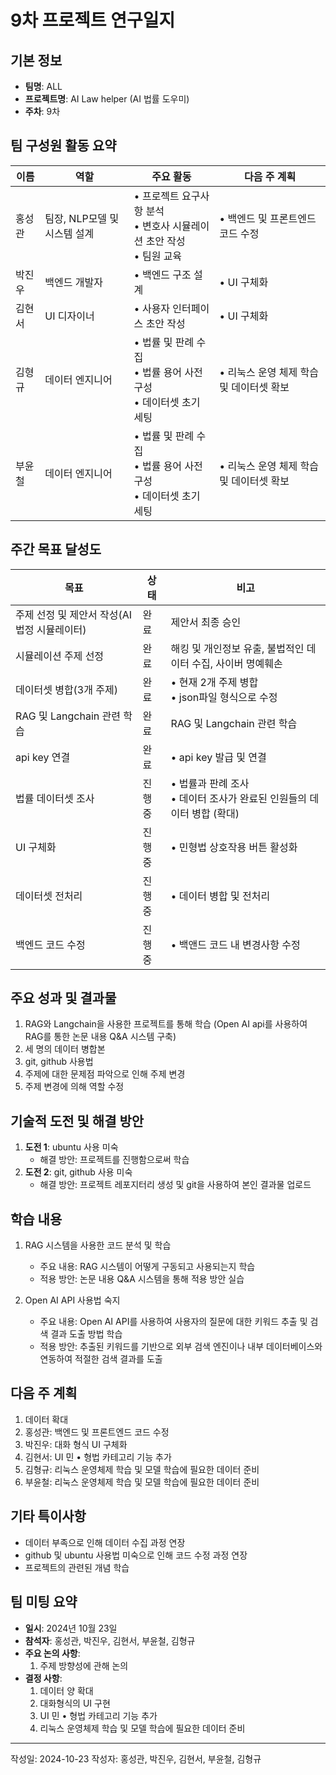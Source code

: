 # 9차 프로젝트 연구일지

## 기본 정보

- **팀명**: ALL
- **프로젝트명**: AI Law helper (AI 법률 도우미)
- **주차**: 9차

## 팀 구성원 활동 요약

| 이름   | 역할                         | 주요 활동                                                                           | 다음 주 계획                                                     |
| ------ | ---------------------------- | ----------------------------------------------------------------------------------- | ---------------------------------------------------------------- |
| 홍성관 | 팀장, NLP모델 및 시스템 설계 | • 프로젝트 요구사항 분석 <br> • 변호사 시뮬레이션 초안 작성 <br> • 팀원 교육 | • 백엔드 및 프론트엔드 코드 수정    |
| 박진우 | 백엔드 개발자               | • 백엔드 구조 설계 <br>                                                          | • UI 구체화                         |
| 김현서 | UI 디자이너                 | • 사용자 인터페이스 초안 작성 <br>                                               | • UI 구체화                                   |
| 김형규 | 데이터 엔지니어             | • 법률 및 판례 수집 <br> • 법률 용어 사전 구성 <br> • 데이터셋 초기 세팅           |  • 리눅스 운영 체제 학습 및 데이터셋 확보 |
| 부윤철 | 데이터 엔지니어              | • 법률 및 판례 수집 <br> • 법률 용어 사전 구성 <br> • 데이터셋 초기 세팅          | • 리눅스 운영 체제 학습 및 데이터셋 확보                               |

## 주간 목표 달성도

| 목표                                         | 상태   | 비고                                                                                           |
| -------------------------------------------- | ------ | ---------------------------------------------------------------------------------------------- |
| 주제 선정 및 제안서 작성(AI 법정 시뮬레이터) | 완료   | 제안서 최종 승인                                                                               |
| 시뮬레이션 주제 선정                         | 완료   | 해킹 및 개인정보 유출, 불법적인 데이터 수집, 사이버 명예훼손                                   |
| 데이터셋 병합(3개 주제)                      | 완료   | • 현재 2개 주제 병합 <br> • json파일 형식으로 수정                                             |
| RAG 및 Langchain 관련 학습                   | 완료 | RAG 및 Langchain 관련 학습                                                                   |
| api key 연결                                 | 완료 | • api key 발급 및 연결                                                                         |
| 법률 데이터셋 조사                           | 진행중 | • 법률과 판례 조사 <br> • 데이터 조사가 완료된 인원들의 데이터 병합 (확대)               |
| UI 구체화                                  |진행중| • 민형법 상호작용 버튼 활성화                                                           |
| 데이터셋 전처리                                  |진행중| • 데이터 병합 및 전처리                                                           |
| 백엔드 코드 수정                                  |진행중| • 백앤드 코드 내 변경사항 수정                                                           |

## 주요 성과 및 결과물

1. RAG와 Langchain을 사용한 프로젝트를 통해 학습 (Open AI api를 사용하여 RAG를 통한 논문 내용 Q&A 시스템 구축)
2. 세 명의 데이터 병합본
3. git, github 사용법
4. 주제에 대한 문제점 파악으로 인해 주제 변경
5. 주제 변경에 의해 역할 수정

## 기술적 도전 및 해결 방안

1. **도전 1**: ubuntu 사용 미숙
   - 해결 방안: 프로젝트를 진행함으로써 학습
2. **도전 2**: git, github 사용 미숙
   - 해결 방안: 프로젝트 레포지터리 생성 및 git을 사용하여 본인 결과물 업로드

## 학습 내용

1.  RAG 시스템을 사용한 코드 분석 및 학습

    - 주요 내용: RAG 시스템이 어떻게 구동되고 사용되는지 학습
    - 적용 방안: 논문 내용 Q&A 시스템을 통해 적용 방안 실습

2.  Open AI API 사용법 숙지
    - 주요 내용: Open AI API를 사용하여 사용자의 질문에 대한 키워드 추출 및 검색 결과 도출 방법 학습
    - 적용 방안: 추출된 키워드를 기반으로 외부 검색 엔진이나 내부 데이터베이스와 연동하여 적절한 검색 결과를 도출

## 다음 주 계획

1. 데이터 확대
2. 홍성관: 백엔드 및 프론트엔드 코드 수정
3. 박진우: 대화 형식 UI 구체화
4. 김현서: UI 민 • 형법 카테고리 기능 추가
5. 김형규:  리눅스 운영체제 학습 및 모델 학습에 필요한 데이터 준비
6. 부윤철:  리눅스 운영체제 학습 및 모델 학습에 필요한 데이터 준비

## 기타 특이사항

- 데이터 부족으로 인해 데이터 수집 과정 연장
- github 및 ubuntu 사용법 미숙으로 인해 코드 수정 과정 연장
- 프로젝트의 관련된 개념 학습 

## 팀 미팅 요약

- **일시**: 2024년 10월 23일
- **참석자**: 홍성관, 박진우, 김현서, 부윤철, 김형규
- **주요 논의 사항**:
  1. 주제 방향성에 관해 논의
- **결정 사항**:
  1. 데이터 양 확대
  2. 대화형식의 UI 구현
  3. UI 민 • 형법 카테고리 기능 추가
  4. 리눅스 운영체제 학습 및 모델 학습에 필요한 데이터 준비

---

작성일: 2024-10-23
작성자: 홍성관, 박진우, 김현서, 부윤철, 김형규
